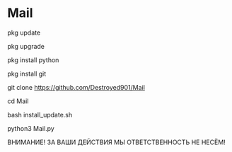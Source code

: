 # Mail

pkg update

pkg upgrade

pkg install python

pkg install git

git clone https://github.com/Destroyed901/Mail

cd Mail

bash install_update.sh

python3 Mail.py

ВНИМАНИЕ! ЗА ВАШИ ДЕЙСТВИЯ МЫ ОТВЕТСТВЕННОСТЬ НЕ НЕСЁМ!
